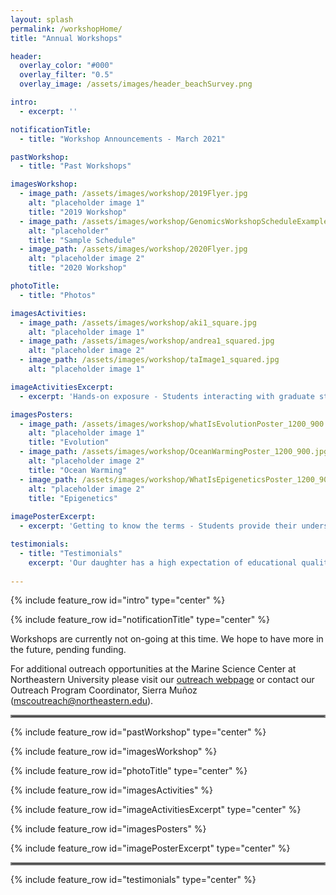 ```yaml
---
layout: splash
permalink: /workshopHome/
title: "Annual Workshops"

header:
  overlay_color: "#000"
  overlay_filter: "0.5"
  overlay_image: /assets/images/header_beachSurvey.png

intro: 
  - excerpt: ''

notificationTitle:
  - title: "Workshop Announcements - March 2021"

pastWorkshop:
  - title: "Past Workshops"

imagesWorkshop:
  - image_path: /assets/images/workshop/2019Flyer.jpg
    alt: "placeholder image 1"
    title: "2019 Workshop"
  - image_path: /assets/images/workshop/GenomicsWorkshopScheduleExamplepg1.jpg
    alt: "placeholder"
    title: "Sample Schedule"
  - image_path: /assets/images/workshop/2020Flyer.jpg
    alt: "placeholder image 2"
    title: "2020 Workshop"

photoTitle:
  - title: "Photos"

imagesActivities:
  - image_path: /assets/images/workshop/aki1_square.jpg
    alt: "placeholder image 1"
  - image_path: /assets/images/workshop/andrea1_squared.jpg
    alt: "placeholder image 2"
  - image_path: /assets/images/workshop/taImage1_squared.jpg
    alt: "placeholder image 1"

imageActivitiesExcerpt: 
  - excerpt: 'Hands-on exposure - Students interacting with graduate students and post-docs during the targeted activities portion of the workshop. For examples of some of these activities please visit our [Activities](/activities/) page!'

imagesPosters:
  - image_path: /assets/images/workshop/whatIsEvolutionPoster_1200_900.jpg
    alt: "placeholder image 1"
    title: "Evolution"
  - image_path: /assets/images/workshop/OceanWarmingPoster_1200_900.jpg
    alt: "placeholder image 2"
    title: "Ocean Warming"
  - image_path: /assets/images/workshop/WhatIsEpigeneticsPoster_1200_900.jpg
    alt: "placeholder image 2"
    title: "Epigenetics"
    
imagePosterExcerpt: 
  - excerpt: 'Getting to know the terms - Students provide their understanding about evolutionary and marine terms before the start of the workshop.'

testimonials: 
  - title: "Testimonials"
    excerpt: 'Our daughter has a high expectation of educational quality and is not always easily satisfied, but she enjoyed this program and thought it was worth spending two February vacation days. She told us all about the activities each day. She gave high marks to the instructors, too, for their knowledge and concern. One thing she mentioned that I am glad you did was talk about the challenges women scientists face in the workplace. Thanks for offering the program. <br> <br> Our daughter had a great experience! The real-life experience with professors, researchers, and graduate students in their work-place environment was very beneficial to educating our daughter in areas of science that she may not otherwise get to experience in such depth on her own. The addition of insight into the college application process, and opportunities for future work in scientific research and engineering was a great additional element to the program. <br> <br> The workshop was an excellent introduction to higher level science in the area of my childs interest. She is very interested in Marine biology, and this is the perfect way for her to learn about a career in the field.'
 
---
```



{% include feature_row id="intro" type="center" %}

{% include feature_row id="notificationTitle" type="center" %}

Workshops are currently not on-going at this time. We hope to have more in the future, pending funding.

For additional outreach opportunities at the Marine Science Center at Northeastern University please visit our [outreach webpage](https://cos.northeastern.edu/marinescience/outreach/) or contact our Outreach Program Coordinator, Sierra Muñoz ([mscoutreach@northeastern.edu](mscoutreach@northeastern.edu)).

<hr style="border:2px solid gray">

{% include feature_row id="pastWorkshop" type="center" %}

{% include feature_row id="imagesWorkshop" %}

{% include feature_row id="photoTitle" type="center" %}

{% include feature_row id="imagesActivities" %}

{% include feature_row id="imageActivitiesExcerpt" type="center" %}

{% include feature_row id="imagesPosters" %}

{% include feature_row id="imagePosterExcerpt" type="center" %}

<hr style="border:2px solid gray">

{% include feature_row id="testimonials" type="center" %}


